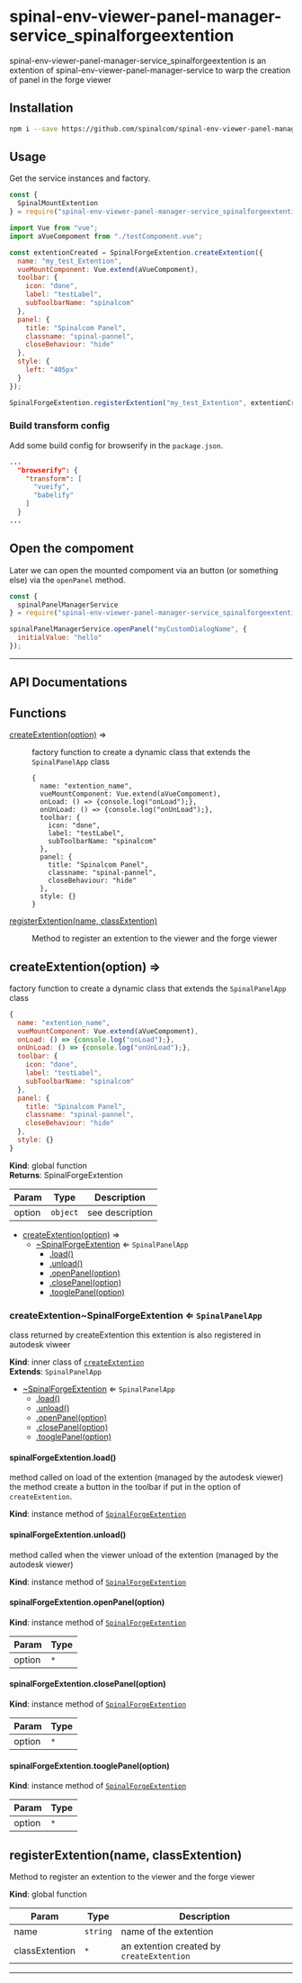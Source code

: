 # spinal-env-viewer-panel-manager-service_spinalforgeextention

spinal-env-viewer-panel-manager-service_spinalforgeextention is an extention of spinal-env-viewer-panel-manager-service to warp the creation of panel in the forge viewer

## Installation

```sh
npm i --save https://github.com/spinalcom/spinal-env-viewer-panel-manager-service_spinalforgeextention
```

## Usage

Get the service instances and factory.

```js
const {
  SpinalMountExtention
} = require("spinal-env-viewer-panel-manager-service_spinalforgeextention");
```

```js
import Vue from "vue";
import aVueCompoment from "./testCompoment.vue";

const extentionCreated = SpinalForgeExtention.createExtention({
  name: "my_test_Extention",
  vueMountComponent: Vue.extend(aVueCompoment),
  toolbar: {
    icon: "done",
    label: "testLabel",
    subToolbarName: "spinalcom"
  },
  panel: {
    title: "Spinalcom Panel",
    classname: "spinal-pannel",
    closeBehaviour: "hide"
  },
  style: {
    left: "405px"
  }
});

SpinalForgeExtention.registerExtention("my_test_Extention", extentionCreated);
```

### Build transform config

Add some build config for browserify in the `package.json`.

```json
...
  "browserify": {
    "transform": [
      "vueify",
      "babelify"
    ]
  }
...
```

## Open the compoment

Later we can open the mounted compoment via an button (or something else) via the `openPanel` method.

```js
const {
  spinalPanelManagerService
} = require("spinal-env-viewer-panel-manager-service_spinalforgeextention");

spinalPanelManagerService.openPanel("myCustomDialogName", {
  initialValue: "hello"
});
```

---

## API Documentations

## Functions

<dl>
<dt><a href="#createExtention">createExtention(option)</a> ⇒</dt>
<dd><p>factory function to create a dynamic class that extends the <code>SpinalPanelApp</code> class</p>
<pre><code class="language-javascript">{
  name: &quot;extention_name&quot;,
  vueMountComponent: Vue.extend(aVueCompoment),
  onLoad: () =&gt; {console.log(&quot;onLoad&quot;);},
  onUnLoad: () =&gt; {console.log(&quot;onUnLoad&quot;);},
  toolbar: {
    icon: &quot;done&quot;,
    label: &quot;testLabel&quot;,
    subToolbarName: &quot;spinalcom&quot;
  },
  panel: {
    title: &quot;Spinalcom Panel&quot;,
    classname: &quot;spinal-pannel&quot;,
    closeBehaviour: &quot;hide&quot;
  },
  style: {}
}
</code></pre>
</dd>
<dt><a href="#registerExtention">registerExtention(name, classExtention)</a></dt>
<dd><p>Method to register an extention to the viewer and the forge viewer</p>
</dd>
</dl>

<a name="createExtention"></a>

## createExtention(option) ⇒
factory function to create a dynamic class that extends the `SpinalPanelApp` class
```js
{
  name: "extention_name",
  vueMountComponent: Vue.extend(aVueCompoment),
  onLoad: () => {console.log("onLoad");},
  onUnLoad: () => {console.log("onUnLoad");},
  toolbar: {
    icon: "done",
    label: "testLabel",
    subToolbarName: "spinalcom"
  },
  panel: {
    title: "Spinalcom Panel",
    classname: "spinal-pannel",
    closeBehaviour: "hide"
  },
  style: {}
}
```

**Kind**: global function  
**Returns**: SpinalForgeExtention  

| Param | Type | Description |
| --- | --- | --- |
| option | <code>object</code> | see description |


* [createExtention(option)](#createExtention) ⇒
    * [~SpinalForgeExtention](#createExtention..SpinalForgeExtention) ⇐ <code>SpinalPanelApp</code>
        * [.load()](#createExtention..SpinalForgeExtention+load)
        * [.unload()](#createExtention..SpinalForgeExtention+unload)
        * [.openPanel(option)](#createExtention..SpinalForgeExtention+openPanel)
        * [.closePanel(option)](#createExtention..SpinalForgeExtention+closePanel)
        * [.tooglePanel(option)](#createExtention..SpinalForgeExtention+tooglePanel)

<a name="createExtention..SpinalForgeExtention"></a>

### createExtention~SpinalForgeExtention ⇐ <code>SpinalPanelApp</code>
class returned by createExtention
this extention is also registered in autodesk viweer

**Kind**: inner class of [<code>createExtention</code>](#createExtention)  
**Extends**: <code>SpinalPanelApp</code>  

* [~SpinalForgeExtention](#createExtention..SpinalForgeExtention) ⇐ <code>SpinalPanelApp</code>
    * [.load()](#createExtention..SpinalForgeExtention+load)
    * [.unload()](#createExtention..SpinalForgeExtention+unload)
    * [.openPanel(option)](#createExtention..SpinalForgeExtention+openPanel)
    * [.closePanel(option)](#createExtention..SpinalForgeExtention+closePanel)
    * [.tooglePanel(option)](#createExtention..SpinalForgeExtention+tooglePanel)

<a name="createExtention..SpinalForgeExtention+load"></a>

#### spinalForgeExtention.load()
method called on load of the extention (managed by the autodesk viewer)
the method create a button in the toolbar if put in the option of `createExtention`.

**Kind**: instance method of [<code>SpinalForgeExtention</code>](#createExtention..SpinalForgeExtention)  
<a name="createExtention..SpinalForgeExtention+unload"></a>

#### spinalForgeExtention.unload()
method called when the viewer unload of the extention
(managed by the autodesk viewer)

**Kind**: instance method of [<code>SpinalForgeExtention</code>](#createExtention..SpinalForgeExtention)  
<a name="createExtention..SpinalForgeExtention+openPanel"></a>

#### spinalForgeExtention.openPanel(option)
**Kind**: instance method of [<code>SpinalForgeExtention</code>](#createExtention..SpinalForgeExtention)  

| Param | Type |
| --- | --- |
| option | <code>\*</code> | 

<a name="createExtention..SpinalForgeExtention+closePanel"></a>

#### spinalForgeExtention.closePanel(option)
**Kind**: instance method of [<code>SpinalForgeExtention</code>](#createExtention..SpinalForgeExtention)  

| Param | Type |
| --- | --- |
| option | <code>\*</code> | 

<a name="createExtention..SpinalForgeExtention+tooglePanel"></a>

#### spinalForgeExtention.tooglePanel(option)
**Kind**: instance method of [<code>SpinalForgeExtention</code>](#createExtention..SpinalForgeExtention)  

| Param | Type |
| --- | --- |
| option | <code>\*</code> | 

<a name="registerExtention"></a>

## registerExtention(name, classExtention)
Method to register an extention to the viewer and the forge viewer

**Kind**: global function  

| Param | Type | Description |
| --- | --- | --- |
| name | <code>string</code> | name of the extention |
| classExtention | <code>\*</code> | an extention created by `createExtention` |


---
